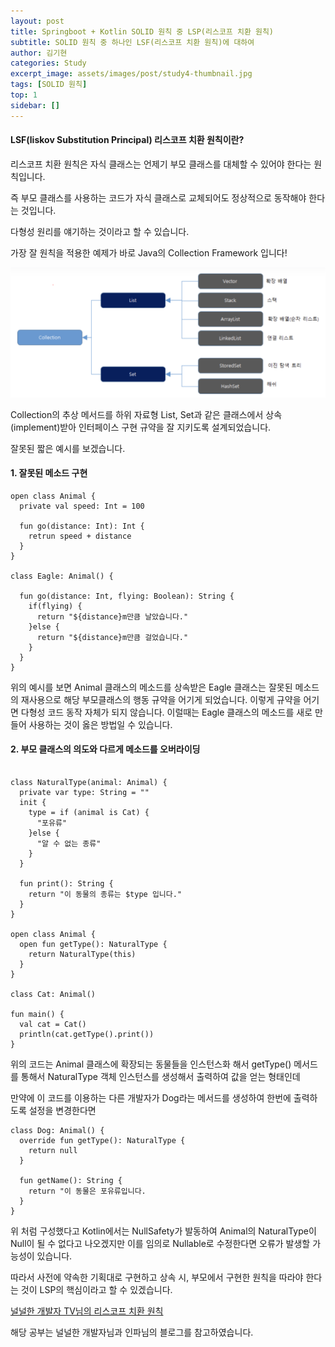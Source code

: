 ```yaml
---
layout: post
title: Springboot + Kotlin SOLID 원칙 중 LSP(리스코프 치환 원칙)
subtitle: SOLID 원칙 중 하나인 LSF(리스코프 치환 원칙)에 대하여
author: 김기현
categories: Study
excerpt_image: assets/images/post/study4-thumbnail.jpg
tags: [SOLID 원칙]
top: 1
sidebar: []
---
```


#### LSF(liskov Substitution Principal) 리스코프 치환 원칙이란?
리스코프 치환 원칙은 자식 클래스는 언제기 부모 클래스를 대체할 수 있어야 한다는 원칙입니다.

즉 부모 클래스를 사용하는 코드가 자식 클래스로 교체되어도 정상적으로 동작해야 한다는 것입니다.

다형성 원리를 얘기하는 것이라고 할 수 있습니다.

가장 잘 원칙을 적용한 예제가 바로 Java의 Collection Framework 입니다!

<img src="../assets/images/post/study3-sample.png">

Collection의 추상 메서드를 하위 자료형 List, Set과 같은 클래스에서 상속(implement)받아
인터페이스 구현 규약을 잘 지키도록 설계되었습니다.

잘못된 짧은 예시를 보겠습니다.

#### 1. 잘못된 메소드 구현

```
open class Animal {
  private val speed: Int = 100
  
  fun go(distance: Int): Int {
    retrun speed + distance
  }
}

class Eagle: Animal() {
  
  fun go(distance: Int, flying: Boolean): String {
    if(flying) {
      return "${distance}m만큼 날았습니다."
    }else {
      return "${distance}m만큼 걸었습니다."
    }
  }
}
```
위의 예시를 보면 Animal 클래스의 메소드를 상속받은 Eagle 클래스는 잘못된 메소드의 재사용으로
해당 부모클래스의 행동 규약을 어기게 되었습니다. 이렇게 규약을 어기면 다형성 코드 동작 자체가
되지 않습니다. 이럴때는 Eagle 클래스의 메소드를 새로 만들어 사용하는 것이 옳은 방법일 수 있습니다.

#### 2. 부모 클래스의 의도와 다르게 메소드를 오버라이딩

```

class NaturalType(animal: Animal) {
  private var type: String = ""
  init {
    type = if (animal is Cat) {
      "포유류"
    }else {
      "알 수 없는 종류"
    }
  }
  
  fun print(): String {
    return "이 동물의 종류는 $type 입니다."
  }
}

open class Animal {
  open fun getType(): NaturalType {
    return NaturalType(this)
  }
}

class Cat: Animal()

fun main() {
  val cat = Cat()
  println(cat.getType().print())
}

```

위의 코드는 Animal 클래스에 확장되는 동물들을 인스턴스화 해서 getType() 메서드를 통해서
NaturalType 객체 인스턴스를 생성해서 출력하여 값을 얻는 형태인데 

만약에 이 코드를 이용하는 다른 개발자가 Dog라는 메서드를 생성하여 한번에 출력하도록 설정을 변경한다면

```
class Dog: Animal() {
  override fun getType(): NaturalType {
    return null
  }
  
  fun getName(): String {
    return "이 동물은 포유류입니다.
  }
}
```
위 처럼 구성했다고 Kotlin에서는 NullSafety가 발동하여 Animal의 NaturalType이 Null이 될 수 없다고 나오겠지만
이를 임의로 Nullable로 수정한다면 오류가 발생할 가능성이 있습니다.

따라서 사전에 약속한 기획대로 구현하고 상속 시, 부모에서 구현한 원칙을 따라야 한다는 것이 LSP의 핵심이라고 할 수 있겠습니다.

[널널한 개발자 TV님의 리스코프 치환 원칙](https://www.youtube.com/watch?v=btjntkW_rAE)

해당 공부는 널널한 개발자님과 인파님의 블로그를 참고하였습니다.
